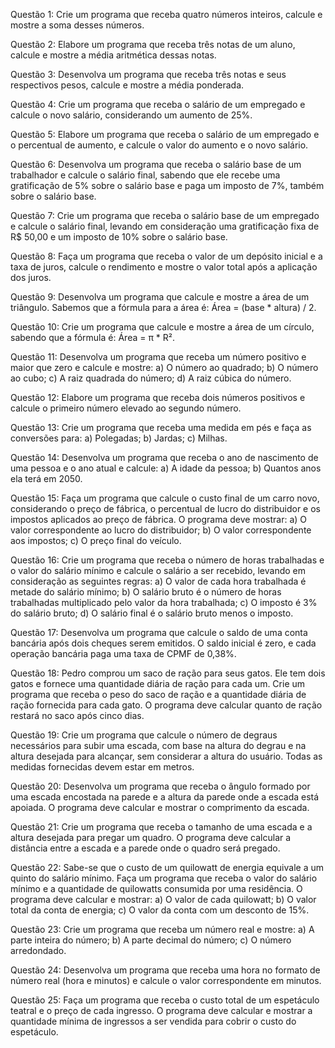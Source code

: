 Questão 1: Crie um programa que receba quatro números inteiros, calcule e mostre a soma desses números.

Questão 2: Elabore um programa que receba três notas de um aluno, calcule e mostre a média aritmética dessas notas.

Questão 3: Desenvolva um programa que receba três notas e seus respectivos pesos, calcule e mostre a média ponderada.

Questão 4: Crie um programa que receba o salário de um empregado e calcule o novo salário, considerando um aumento de 25%.

Questão 5: Elabore um programa que receba o salário de um empregado e o percentual de aumento, e calcule o valor do aumento e o novo salário.

Questão 6: Desenvolva um programa que receba o salário base de um trabalhador e calcule o salário final, sabendo que ele recebe uma gratificação de 5% sobre o salário base e paga um imposto de 7%, também sobre o salário base.

Questão 7: Crie um programa que receba o salário base de um empregado e calcule o salário final, levando em consideração uma gratificação fixa de R$ 50,00 e um imposto de 10% sobre o salário base.

Questão 8: Faça um programa que receba o valor de um depósito inicial e a taxa de juros, calcule o rendimento e mostre o valor total após a aplicação dos juros.

Questão 9: Desenvolva um programa que calcule e mostre a área de um triângulo. Sabemos que a fórmula para a área é: Área = (base * altura) / 2.

Questão 10: Crie um programa que calcule e mostre a área de um círculo, sabendo que a fórmula é: Área = π * R².

Questão 11: Desenvolva um programa que receba um número positivo e maior que zero e calcule e mostre: a) O número ao quadrado; b) O número ao cubo; c) A raiz quadrada do número; d) A raiz cúbica do número.

Questão 12: Elabore um programa que receba dois números positivos e calcule o primeiro número elevado ao segundo número.

Questão 13: Crie um programa que receba uma medida em pés e faça as conversões para: a) Polegadas; b) Jardas; c) Milhas.

Questão 14: Desenvolva um programa que receba o ano de nascimento de uma pessoa e o ano atual e calcule: a) A idade da pessoa; b) Quantos anos ela terá em 2050.

Questão 15: Faça um programa que calcule o custo final de um carro novo, considerando o preço de fábrica, o percentual de lucro do distribuidor e os impostos aplicados ao preço de fábrica. O programa deve mostrar: a) O valor correspondente ao lucro do distribuidor; b) O valor correspondente aos impostos; c) O preço final do veículo.

Questão 16: Crie um programa que receba o número de horas trabalhadas e o valor do salário mínimo e calcule o salário a ser recebido, levando em consideração as seguintes regras: a) O valor de cada hora trabalhada é metade do salário mínimo; b) O salário bruto é o número de horas trabalhadas multiplicado pelo valor da hora trabalhada; c) O imposto é 3% do salário bruto; d) O salário final é o salário bruto menos o imposto.

Questão 17: Desenvolva um programa que calcule o saldo de uma conta bancária após dois cheques serem emitidos. O saldo inicial é zero, e cada operação bancária paga uma taxa de CPMF de 0,38%.

Questão 18: Pedro comprou um saco de ração para seus gatos. Ele tem dois gatos e fornece uma quantidade diária de ração para cada um. Crie um programa que receba o peso do saco de ração e a quantidade diária de ração fornecida para cada gato. O programa deve calcular quanto de ração restará no saco após cinco dias.

Questão 19: Crie um programa que calcule o número de degraus necessários para subir uma escada, com base na altura do degrau e na altura desejada para alcançar, sem considerar a altura do usuário. Todas as medidas fornecidas devem estar em metros.

Questão 20: Desenvolva um programa que receba o ângulo formado por uma escada encostada na parede e a altura da parede onde a escada está apoiada. O programa deve calcular e mostrar o comprimento da escada.

Questão 21: Crie um programa que receba o tamanho de uma escada e a altura desejada para pregar um quadro. O programa deve calcular a distância entre a escada e a parede onde o quadro será pregado.

Questão 22: Sabe-se que o custo de um quilowatt de energia equivale a um quinto do salário mínimo. Faça um programa que receba o valor do salário mínimo e a quantidade de quilowatts consumida por uma residência. O programa deve calcular e mostrar: a) O valor de cada quilowatt; b) O valor total da conta de energia; c) O valor da conta com um desconto de 15%.

Questão 23: Crie um programa que receba um número real e mostre: a) A parte inteira do número; b) A parte decimal do número; c) O número arredondado.

Questão 24: Desenvolva um programa que receba uma hora no formato de número real (hora e minutos) e calcule o valor correspondente em minutos.

Questão 25: Faça um programa que receba o custo total de um espetáculo teatral e o preço de cada ingresso. O programa deve calcular e mostrar a quantidade mínima de ingressos a ser vendida para cobrir o custo do espetáculo.
